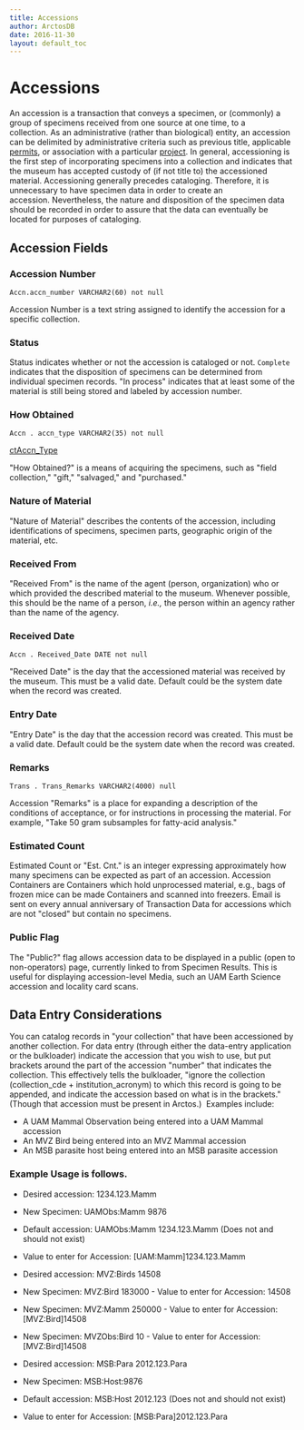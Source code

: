 ```yaml
---
title: Accessions
author: ArctosDB
date: 2016-11-30
layout: default_toc
---
```


# Accessions     

An accession is a transaction that conveys a specimen, or (commonly) a group of specimens received from one source at one time, to a collection. As an administrative (rather than biological) entity, an accession can be delimited by administrative criteria such as previous title, applicable [permits](../permit), or association with a particular [project](../projects/). In general, accessioning is the first step of incorporating specimens into a collection and indicates that the museum has accepted custody of (if not title to) the accessioned material. Accessioning generally precedes cataloging. Therefore, it is unnecessary to have specimen data in order to create an accession. Nevertheless, the nature and disposition of the specimen data should be recorded in order to assure that the data can eventually be located for purposes of cataloging.

## Accession Fields

### Accession Number

`Accn.accn_number VARCHAR2(60) not null`

Accession Number is a text string assigned to identify the accession for a specific collection.

### Status

Status indicates whether or not the accession is cataloged or not. `Complete` indicates that the disposition of specimens can be determined from individual specimen records. "In process" indicates that at least some of the material is still being stored and labeled by accession number.

### How Obtained

`Accn . accn_type VARCHAR2(35) not null`

[ctAccn_Type](http://arctos.database.museum/info/ctDocumentation.cfm?table=ctAccn_Type)

"How Obtained?" is a means of acquiring the specimens, such as "field collection," "gift," "salvaged," and "purchased."

### Nature of Material

"Nature of Material" describes the contents of the accession, including identifications of specimens, specimen parts, geographic origin of the material, etc.

### Received From

"Received From" is the name of the agent (person, organization) who or which provided the described material to the museum. Whenever possible, this should be the name of a person, _i.e.,_ the person within an agency rather than the name of the agency.

### Received Date  

`Accn . Received_Date DATE not null`

"Received Date" is the day that the accessioned material was received by the museum. This must be a valid date. Default could be the system date when the record was created.

### Entry Date

"Entry Date" is the day that the accession record was created. This must be a valid date. Default could be the system date when the record was created.

### Remarks

`Trans . Trans_Remarks VARCHAR2(4000) null`

Accession "Remarks" is a place for expanding a description of the conditions of acceptance, or for instructions in processing the material. For example, "Take 50 gram subsamples for fatty-acid analysis."

### Estimated Count

Estimated Count or "Est. Cnt." is an integer expressing approximately how many specimens can be expected as part of an accession. Accession Containers are Containers which hold unprocessed material, e.g., bags of frozen mice can be made Containers and scanned into freezers. Email is sent on every annual anniversary of Transaction Data for accessions which are not "closed" but contain no specimens.

### Public Flag

The "Public?" flag allows accession data to be displayed in a public (open to non-operators) page, currently linked to from Specimen Results. This is useful for displaying accession-level Media, such an UAM Earth Science accession and locality card scans.

## Data Entry Considerations

You can catalog records in "your collection" that have been accessioned by another collection. For data entry (through either the data-entry application or the bulkloader) indicate the accession that you wish to use, but put brackets around the part of the accession "number" that indicates the collection. This effectively tells the bulkloader, "ignore the collection (collection_cde + institution_acronym) to which this record is going to be appended, and indicate the accession based on what is in the brackets." (Though that accession must be present in Arctos.)  Examples include:

*   A UAM Mammal Observation being entered into a UAM Mammal accession
*   An MVZ Bird being entered into an MVZ Mammal accession
*   An MSB parasite host being entered into an MSB parasite accession

### Example Usage is follows.

*   Desired accession: 1234.123.Mamm
*   New Specimen: UAMObs:Mamm 9876
*   Default accession: UAMObs:Mamm 1234.123.Mamm (Does not and should not exist)
*   Value to enter for Accession: [UAM:Mamm]1234.123.Mamm

*   Desired accession: MVZ:Birds 14508
*   New Specimen: MVZ:Bird 183000 - Value to enter for Accession: 14508
*   New Specimen: MVZ:Mamm 250000 - Value to enter for Accession: [MVZ:Bird]14508
*   New Specimen: MVZObs:Bird 10 - Value to enter for Accession: [MVZ:Bird]14508

*   Desired accession: MSB:Para 2012.123.Para
*   New Specimen: MSB:Host:9876
*   Default accession: MSB:Host 2012.123 (Does not and should not exist)
*   Value to enter for Accession: [MSB:Para]2012.123.Para
